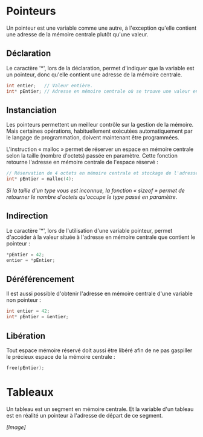 # Pointeurs #

Un pointeur est une variable comme une autre, à l'exception qu'elle contient une adresse de la mémoire centrale plutôt qu'une valeur.

## Déclaration ##

Le caractère '*', lors de la déclaration, permet d'indiquer que la variable est un pointeur, donc qu'elle contient une adresse de la mémoire centrale.

```c
int entier;   // Valeur entière.
int* pEntier; // Adresse en mémoire centrale où se trouve une valeur entière.
```

## Instanciation ##

Les pointeurs permettent un meilleur contrôle sur la gestion de la mémoire. Mais certaines opérations, habituellement exécutées automatiquement par le langage de programmation, doivent maintenant être programmées.

L'instruction « malloc » permet de réserver un espace en mémoire centrale selon la taille (nombre d'octets) passée en paramètre. Cette fonction retourne l'adresse en mémoire centrale de l'espace réservé :

```c
// Réservation de 4 octets en mémoire centrale et stockage de l'adresse de cet espace dans le pointeur « pEntier ».
int* pEntier = malloc(4); 
```

*Si la taille d'un type vous est inconnue, la fonction « sizeof » permet de retourner le nombre d'octets qu'occupe le type passé en paramètre.*

## Indirection ##

Le caractère '*', lors de l'utilisation d'une variable pointeur, permet d'accéder à la valeur située à l'adresse en mémoire centrale que contient le pointeur :

```c
*pEntier = 42;
entier = *pEntier;
```

## Déréférencement ##

Il est aussi possible d'obtenir l'adresse en mémoire centrale d'une variable non pointeur :

```c
int entier = 42;
int* pEntier = &entier;
```

## Libération ##

Tout espace mémoire réservé doit aussi être libéré afin de ne pas gaspiller le précieux espace de la mémoire centrale :

```c
free(pEntier);
```

# Tableaux #

Un tableau est un segment en mémoire centrale. Et la variable d'un tableau est en réalité un pointeur à l'adresse de départ de ce segment.

*[Image]*
